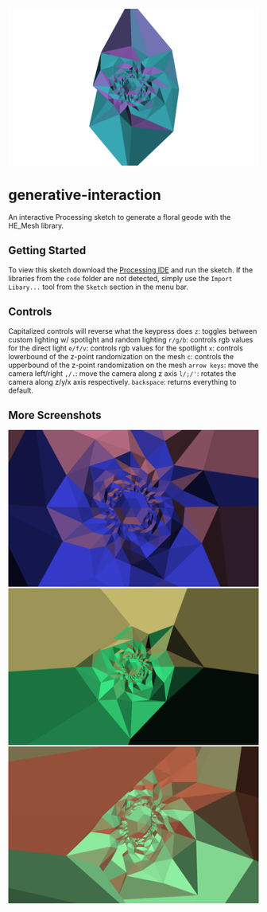 ![generative-interaction](./screenshots/title.png)

# generative-interaction
An interactive Processing sketch to generate a floral geode with the HE_Mesh library.

## Getting Started
To view this sketch download the [Processing IDE](https://processing.org) and run the sketch. If the libraries from the `code` folder are not detected, simply use the `Import Libary...` tool from the `Sketch` section in the menu bar.

## Controls
Capitalized controls will reverse what the keypress does
`z`: toggles between custom lighting w/ spotlight and random lighting
`r/g/b`: controls rgb values for the direct light
`e/f/v`: controls rgb values for the spotlight
`x`: controls lowerbound of the z-point randomization on the mesh
`c`: controls the upperbound of the z-point randomization on the mesh
`arrow keys`: move the camera left/right
`,/.`: move the camera along z axis
`l/;/'`: rotates the camera along z/y/x axis respectively.
`backspace`: returns everything to default.

## More Screenshots
![Screenshot 1](./screenshots/first.png)
![Screenshot 2](./screenshots/second.png)
![Screenshot 3](./screenshots/third.png)

